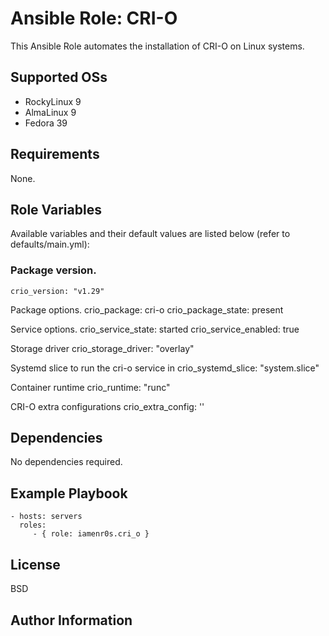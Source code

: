 Ansible Role: CRI-O
=========

This Ansible Role automates the installation of CRI-O on Linux systems.

Supported OSs
------------

- RockyLinux 9
- AlmaLinux 9
- Fedora 39

Requirements
------------

None.

Role Variables
--------------

Available variables and their default values are listed below (refer to defaults/main.yml):

### Package version.
	crio_version: "v1.29"

Package options.
	crio_package: cri-o
	crio_package_state: present

Service options.
	crio_service_state: started
	crio_service_enabled: true

Storage driver
	crio_storage_driver: "overlay"

Systemd slice to run the cri-o service in
	crio_systemd_slice: "system.slice"

Container runtime
	crio_runtime: "runc"

CRI-O extra configurations
	crio_extra_config: ''

Dependencies
------------

No dependencies required.

Example Playbook
----------------

    - hosts: servers
      roles:
         - { role: iamenr0s.cri_o }

License
-------

BSD

Author Information
------------------


